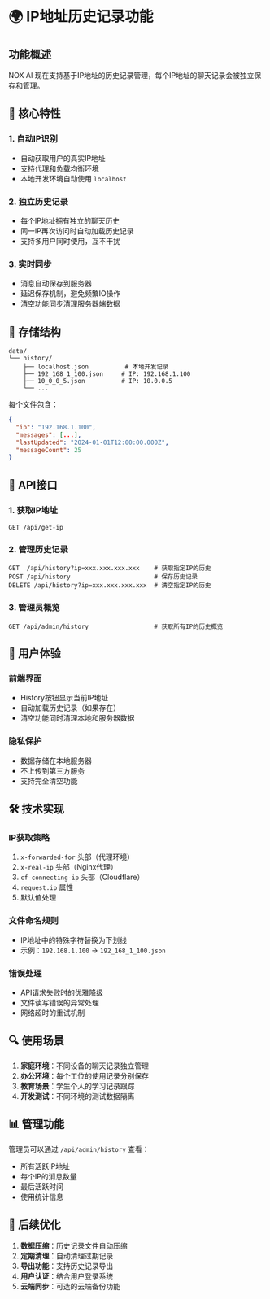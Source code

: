 # 🌍 IP地址历史记录功能

## 功能概述

NOX AI 现在支持基于IP地址的历史记录管理，每个IP地址的聊天记录会被独立保存和管理。

## 🚀 核心特性

### 1. **自动IP识别**
- 自动获取用户的真实IP地址
- 支持代理和负载均衡环境
- 本地开发环境自动使用 `localhost`

### 2. **独立历史记录**
- 每个IP地址拥有独立的聊天历史
- 同一IP再次访问时自动加载历史记录
- 支持多用户同时使用，互不干扰

### 3. **实时同步**
- 消息自动保存到服务器
- 延迟保存机制，避免频繁IO操作
- 清空功能同步清理服务器端数据

## 📁 存储结构

```
data/
└── history/
    ├── localhost.json          # 本地开发记录
    ├── 192_168_1_100.json     # IP: 192.168.1.100
    ├── 10_0_0_5.json          # IP: 10.0.0.5
    └── ...
```

每个文件包含：
```json
{
  "ip": "192.168.1.100",
  "messages": [...],
  "lastUpdated": "2024-01-01T12:00:00.000Z",
  "messageCount": 25
}
```

## 🔌 API接口

### 1. 获取IP地址
```
GET /api/get-ip
```

### 2. 管理历史记录
```
GET  /api/history?ip=xxx.xxx.xxx.xxx    # 获取指定IP的历史
POST /api/history                       # 保存历史记录
DELETE /api/history?ip=xxx.xxx.xxx.xxx  # 清空指定IP的历史
```

### 3. 管理员概览
```
GET /api/admin/history                  # 获取所有IP的历史概览
```

## 🎯 用户体验

### 前端界面
- History按钮显示当前IP地址
- 自动加载历史记录（如果存在）
- 清空功能同时清理本地和服务器数据

### 隐私保护
- 数据存储在本地服务器
- 不上传到第三方服务
- 支持完全清空功能

## 🛠️ 技术实现

### IP获取策略
1. `x-forwarded-for` 头部（代理环境）
2. `x-real-ip` 头部（Nginx代理）
3. `cf-connecting-ip` 头部（Cloudflare）
4. `request.ip` 属性
5. 默认值处理

### 文件命名规则
- IP地址中的特殊字符替换为下划线
- 示例：`192.168.1.100` → `192_168_1_100.json`

### 错误处理
- API请求失败时的优雅降级
- 文件读写错误的异常处理
- 网络超时的重试机制

## 🔍 使用场景

1. **家庭环境**：不同设备的聊天记录独立管理
2. **办公环境**：每个工位的使用记录分别保存
3. **教育场景**：学生个人的学习记录跟踪
4. **开发测试**：不同环境的测试数据隔离

## 📊 管理功能

管理员可以通过 `/api/admin/history` 查看：
- 所有活跃IP地址
- 每个IP的消息数量
- 最后活跃时间
- 使用统计信息

## 🚀 后续优化

1. **数据压缩**：历史记录文件自动压缩
2. **定期清理**：自动清理过期记录
3. **导出功能**：支持历史记录导出
4. **用户认证**：结合用户登录系统
5. **云端同步**：可选的云端备份功能 